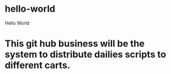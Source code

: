 # hello-world
Hello World

# This git hub business will be the system to distribute dailies scripts to different carts.
